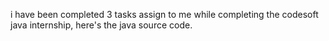 i have been completed 3 tasks assign to me while completing the codesoft java internship, here's the java source code.
